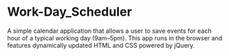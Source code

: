 # Work-Day_Scheduler
A simple calendar application that allows a user to save events for each hour of a typical working day (9am–5pm). This app runs in the browser and features dynamically updated HTML and CSS powered by jQuery.
